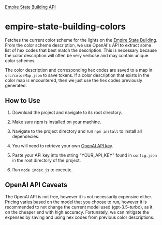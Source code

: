 [Empire State Building API](https://esblights.kinetic.com/)

# empire-state-building-colors
Fetches the current color scheme for the lights on the [Empire State Building](https://www.esbnyc.com). From the color scheme description, we use OpenAI's API to extract some list of hex codes that best match the description. This is necessary because the color description will often be very verbose and may contain unique color schemes. 

The color description and corresponding hex codes are saved to a map in `src/colorMap.json` to save tokens. If a color description that exists in the color map is encountered, then we just use the hex codes previously generated.

## How to Use
1. Download the project and navigate to its root directory.

2. Make sure [npm](https://docs.npmjs.com/downloading-and-installing-node-js-and-npm) is installed on your machine.

3. Navigate to the project directory and run `npm install` to install all dependecies.

4. You will need to retrieve your own [OpenAI API key](https://openai.com/blog/openai-api).

5. Paste your API key into the string "YOUR_API_KEY" found in `config.json` in the root directory of the project.

6. Run `node index.js` to execute.

## OpenAI API Caveats
The OpenAI API is not free, however it is not necessarily expensive either. Pricing varies based on the model that you choose to run, however it is recommended to not change the current model used (gpt-3.5-turbo), as it on the cheaper end with high accuracy. Fortunately, we can mitigate the expenses by saving and using hex codes from previous color descriptions.
